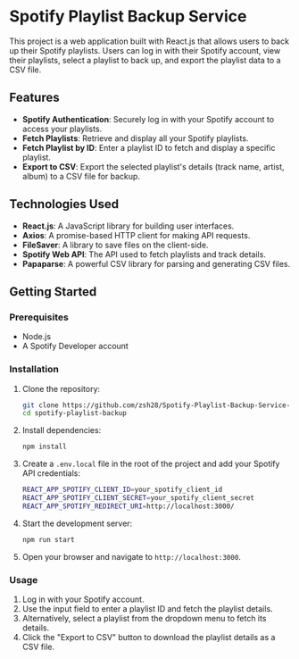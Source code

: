 # Spotify Playlist Backup Service

This project is a web application built with React.js that allows users to back up their Spotify playlists. Users can log in with their Spotify account, view their playlists, select a playlist to back up, and export the playlist data to a CSV file.

## Features

- **Spotify Authentication**: Securely log in with your Spotify account to access your playlists.
- **Fetch Playlists**: Retrieve and display all your Spotify playlists.
- **Fetch Playlist by ID**: Enter a playlist ID to fetch and display a specific playlist.
- **Export to CSV**: Export the selected playlist's details (track name, artist, album) to a CSV file for backup.

## Technologies Used

- **React.js**: A JavaScript library for building user interfaces.
- **Axios**: A promise-based HTTP client for making API requests.
- **FileSaver**: A library to save files on the client-side.
- **Spotify Web API**: The API used to fetch playlists and track details.
- **Papaparse**: A powerful CSV library for parsing and generating CSV files.

## Getting Started

### Prerequisites

- Node.js 
- A Spotify Developer account

### Installation

1. Clone the repository:

   ```bash
   git clone https://github.com/zsh28/Spotify-Playlist-Backup-Service-Challenge.git
   cd spotify-playlist-backup
   ```

2. Install dependencies:

   ```bash
   npm install
   ```

3. Create a `.env.local` file in the root of the project and add your Spotify API credentials:

   ```bash
   REACT_APP_SPOTIFY_CLIENT_ID=your_spotify_client_id
   REACT_APP_SPOTIFY_CLIENT_SECRET=your_spotify_client_secret
   REACT_APP_SPOTIFY_REDIRECT_URI=http://localhost:3000/
   ```

4. Start the development server:

   ```bash
   npm run start
   ```

5. Open your browser and navigate to `http://localhost:3000`.

### Usage

1. Log in with your Spotify account.
2. Use the input field to enter a playlist ID and fetch the playlist details.
3. Alternatively, select a playlist from the dropdown menu to fetch its details.
4. Click the "Export to CSV" button to download the playlist details as a CSV file.
